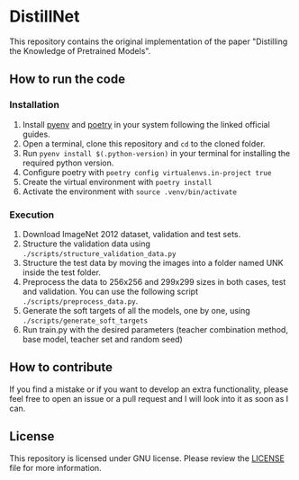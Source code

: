 # DistillNet

This repository contains the original implementation of the paper "Distilling the Knowledge of Pretrained Models".

## How to run the code

### Installation

1. Install [pyenv](https://github.com/pyenv/pyenv) and [poetry](https://python-poetry.org/) in your system following the linked official guides.
2. Open a terminal, clone this repository and `cd` to the cloned folder.
3. Run `pyenv install $(.python-version)` in your terminal for installing the required python version.
4. Configure poetry with `poetry config virtualenvs.in-project true`
5. Create the virtual environment with `poetry install`
6. Activate the environment with `source .venv/bin/activate`

### Execution

1. Download ImageNet 2012 dataset, validation and test sets.
2. Structure the validation data using `./scripts/structure_validation_data.py`
3.  Structure the test data by moving the images into a folder named UNK inside the test folder.
4. Preprocess the data to 256x256 and 299x299 sizes in both cases, test and validation. You can use the following script `./scripts/preprocess_data.py`.
5. Generate the soft targets of all the models, one by one, using `./scripts/generate_soft_targets`
6. Run train.py with the desired parameters (teacher combination method, base model, teacher set and random seed)

## How to contribute

If you find a mistake or if you want to develop an extra functionality, please feel free to open an issue or a pull request and I will look into it as soon as I can.

## License

This repository is licensed under GNU license. Please review the [LICENSE](./LICENSE) file for more information.
